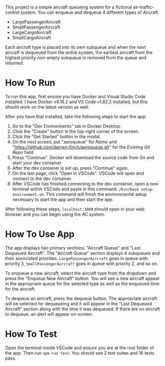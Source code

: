 This project is a simple aircraft queueing system for a fictional air-traffic-control system. You can enqueue and dequeue 4 different types of Aircraft.

-   LargePassengerAircraft
-   SmallPassengerAircraft
-   LargeCargoAircraft
-   SmallCargoAircraft

Each aircraft type is placed into its own subqueue and when the next aircraft is dequeued from the entire system, the earliest aircraft from the highest priority non-empty subqueue is removed from the queue and returned.

# How To Run

To run this app, first ensure you have Docker and Visual Studio Code installed. I have Docker v4.16.2 and VS Code v1.82.2 installed, but this should work on the latest version as well.

After you have that installed, take the following steps to start the app:

1. Go to the "Dev Environments" tab in Docker Desktop.
2. Click the "Create" button in the top-right corner of the screen.
3. Click the "Get Started" button in the modal.
4. On the next screen, put "aeroqueue" for _Name_ and "https://github.com/darren-finch/aeroqueue.git" for the _Existing Git Repo_ field.
5. Press "Continue". Docker will download the source code from Git and start your dev container.
6. After the dev container is set up, press "Continue" again.
7. On the last page, click "Open in VSCode". VSCode will open and connect to the dev container.
8. After VSCode has finished connecting to the dev container, open a new terminal within VSCode and paste in this command: `/bin/bash setup-environment.sh`. This command will finish the environmental setup necessary to start the app and then start the app.

After following these steps, `localhost:3000` should open in your web browser and you can begin using the AC system.

# How To Use App

The app displays two primary sections: "Aircraft Queue" and "Last Dequeued Aircraft". The "Aircraft Queue" section displays 4 subqueues and their associated priorities. `LargePassengerAircraft` goes in queue with priority 3, `SmallPassengerAircraft` goes in queue with priority 2, and so on.

To enqueue a new aircraft, select the aircraft type from the dropdown and press the "Enqueue New Aircraft" button. You will see a new aircraft appear in the appropriate queue for the selected type as well as the enqueued time for the aircraft.

To dequeue an aircraft, press the dequeue button. The appropriate aircraft will be selected for dequeueing and it will appear in the "Last Dequeued Aircraft" section along with the time it was dequeued. If there are no aircraft to dequeue, an alert will appear on-screen.

# How To Test

Open the terminal inside VSCode and ensure you are at the root folder of the app. Then run `npm run test`. You should see 2 test suites and 16 tests pass.
